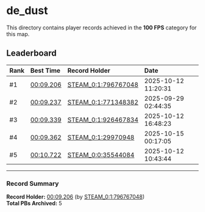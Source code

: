 # de_dust

This directory contains player records achieved in the **100 FPS** category for this map.

## Leaderboard

| Rank | Best Time | Record Holder | Date                |
| :--- | :-------- | :------------ | :------------------ |
| #1   | [00:09.206](./00009206_STEAM_0_1_796767048_20251012-112031.zip) | [STEAM_0:1:796767048](https://speedrun16.com/profile/STEAM_0:1:796767048)   | 2025-10-12 11:20:31 |
| #2   | [00:09.237](./00009237_STEAM_0_1_771348382_20250929-024435.zip) | [STEAM_0:1:771348382](https://speedrun16.com/profile/STEAM_0:1:771348382)   | 2025-09-29 02:44:35 |
| #3   | [00:09.339](./00009339_STEAM_0_1_926467834_20251012-164823.zip) | [STEAM_0:1:926467834](https://speedrun16.com/profile/STEAM_0:1:926467834)   | 2025-10-12 16:48:23 |
| #4   | [00:09.362](./00009362_STEAM_0_1_29970948_20251015-001705.zip) | [STEAM_0:1:29970948](https://speedrun16.com/profile/STEAM_0:1:29970948)   | 2025-10-15 00:17:05 |
| #5   | [00:10.722](./00010722_STEAM_0_0_35544084_20251012-104344.zip) | [STEAM_0:0:35544084](https://speedrun16.com/profile/STEAM_0:0:35544084)   | 2025-10-12 10:43:44 |

---

### Record Summary
**Record Holder:** [00:09.206](./00009206_STEAM_0_1_796767048_20251012-112031.zip) (by [STEAM_0:1:796767048](https://speedrun16.com/profile/STEAM_0:1:796767048))  
**Total PBs Archived:** 5